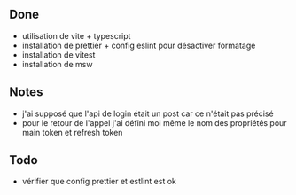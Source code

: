 ## Done

- utilisation de vite + typescript
- installation de prettier + config eslint pour désactiver formatage
- installation de vitest
- installation de msw

## Notes

- j'ai supposé que l'api de login était un post car ce n'était pas précisé
- pour le retour de l'appel j'ai défini moi même le nom des propriétés pour main token et refresh token

## Todo

- vérifier que config prettier et estlint est ok
